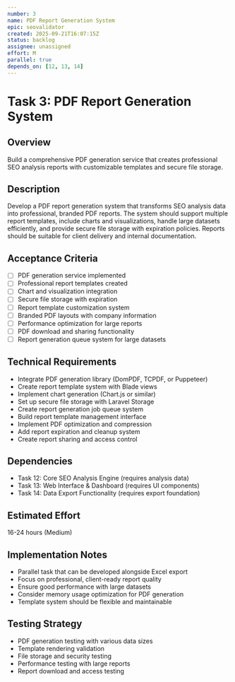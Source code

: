```yaml
---
number: 3
name: PDF Report Generation System
epic: seovalidator
created: 2025-09-21T16:07:15Z
status: backlog
assignee: unassigned
effort: M
parallel: true
depends_on: [12, 13, 14]
---
```


# Task 3: PDF Report Generation System

## Overview
Build a comprehensive PDF generation service that creates professional SEO analysis reports with customizable templates and secure file storage.

## Description
Develop a PDF report generation system that transforms SEO analysis data into professional, branded PDF reports. The system should support multiple report templates, include charts and visualizations, handle large datasets efficiently, and provide secure file storage with expiration policies. Reports should be suitable for client delivery and internal documentation.

## Acceptance Criteria
- [ ] PDF generation service implemented
- [ ] Professional report templates created
- [ ] Chart and visualization integration
- [ ] Secure file storage with expiration
- [ ] Report template customization system
- [ ] Branded PDF layouts with company information
- [ ] Performance optimization for large reports
- [ ] PDF download and sharing functionality
- [ ] Report generation queue system for large datasets

## Technical Requirements
- Integrate PDF generation library (DomPDF, TCPDF, or Puppeteer)
- Create report template system with Blade views
- Implement chart generation (Chart.js or similar)
- Set up secure file storage with Laravel Storage
- Create report generation job queue system
- Build report template management interface
- Implement PDF optimization and compression
- Add report expiration and cleanup system
- Create report sharing and access control

## Dependencies
- Task 12: Core SEO Analysis Engine (requires analysis data)
- Task 13: Web Interface & Dashboard (requires UI components)
- Task 14: Data Export Functionality (requires export foundation)

## Estimated Effort
16-24 hours (Medium)

## Implementation Notes
- Parallel task that can be developed alongside Excel export
- Focus on professional, client-ready report quality
- Ensure good performance with large datasets
- Consider memory usage optimization for PDF generation
- Template system should be flexible and maintainable

## Testing Strategy
- PDF generation testing with various data sizes
- Template rendering validation
- File storage and security testing
- Performance testing with large reports
- Report download and access testing
